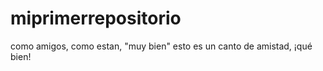 # miprimerrepositorio
como amigos, como estan, "muy bien" esto es un canto de amistad, ¡qué bien!  
